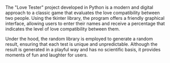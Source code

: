 The "Love Tester" project developed in Python is a modern and digital approach to a classic game that evaluates the love compatibility between two people. Using the tkinter library, the program offers a friendly graphical interface, allowing users to enter their names and receive a percentage that indicates the level of love compatibility between them.

Under the hood, the random library is employed to generate a random result, ensuring that each test is unique and unpredictable. Although the result is generated in a playful way and has no scientific basis, it provides moments of fun and laughter for users.
